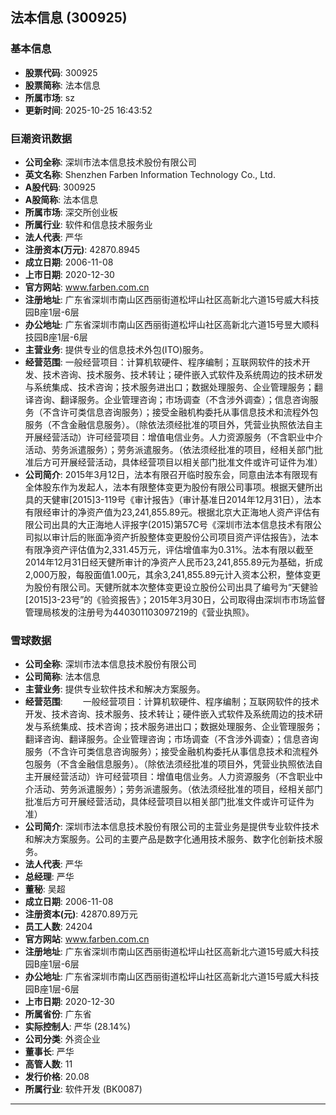 ## 法本信息 (300925)

### 基本信息

- **股票代码**: 300925
- **股票简称**: 法本信息
- **所属市场**: sz
- **更新时间**: 2025-10-25 16:43:52

### 巨潮资讯数据

- **公司全称**: 深圳市法本信息技术股份有限公司
- **英文名称**: Shenzhen Farben Information Technology Co., Ltd.
- **A股代码**: 300925
- **A股简称**: 法本信息
- **所属市场**: 深交所创业板
- **所属行业**: 软件和信息技术服务业
- **法人代表**: 严华
- **注册资本(万元)**: 42870.8945
- **成立日期**: 2006-11-08
- **上市日期**: 2020-12-30
- **官方网站**: www.farben.com.cn
- **注册地址**: 广东省深圳市南山区西丽街道松坪山社区高新北六道15号威大科技园B座1层-6层
- **办公地址**: 广东省深圳市南山区西丽街道松坪山社区高新北六道15号昱大顺科技园B座1层-6层
- **主营业务**: 提供专业的信息技术外包(ITO)服务。
- **经营范围**: 一般经营项目：计算机软硬件、程序编制；互联网软件的技术开发、技术咨询、技术服务、技术转让；硬件嵌入式软件及系统周边的技术研发与系统集成、技术咨询；技术服务进出口；数据处理服务、企业管理服务；翻译咨询、翻译服务。企业管理咨询；市场调查（不含涉外调查）；信息咨询服务（不含许可类信息咨询服务）；接受金融机构委托从事信息技术和流程外包服务（不含金融信息服务）。（除依法须经批准的项目外，凭营业执照依法自主开展经营活动）许可经营项目：增值电信业务。人力资源服务（不含职业中介活动、劳务派遣服务）；劳务派遣服务。（依法须经批准的项目，经相关部门批准后方可开展经营活动，具体经营项目以相关部门批准文件或许可证件为准）
- **公司简介**: 2015年3月12日，法本有限召开临时股东会，同意由法本有限现有全体股东作为发起人，法本有限整体变更为股份有限公司事项。根据天健所出具的天健审[2015]3-119号《审计报告》（审计基准日2014年12月31日），法本有限经审计的净资产值为23,241,855.89元。根据北京大正海地人资产评估有限公司出具的大正海地人评报字(2015)第57C号《深圳市法本信息技术有限公司拟以审计后的账面净资产折股整体变更股份公司项目资产评估报告》，法本有限净资产评估值为2,331.45万元，评估增值率为0.31%。法本有限以截至2014年12月31日经天健所审计的净资产人民币23,241,855.89元为基础，折成2,000万股，每股面值1.00元，其余3,241,855.89元计入资本公积，整体变更为股份有限公司。天健所就本次整体变更设立股份公司出具了编号为“天健验[2015]3-23号”的《验资报告》；2015年3月30日，公司取得由深圳市市场监督管理局核发的注册号为440301103097219的《营业执照》。

### 雪球数据

- **公司全称**: 深圳市法本信息技术股份有限公司
- **公司简称**: 法本信息
- **主营业务**: 提供专业软件技术和解决方案服务。
- **经营范围**: 　　一般经营项目：计算机软硬件、程序编制；互联网软件的技术开发、技术咨询、技术服务、技术转让；硬件嵌入式软件及系统周边的技术研发与系统集成、技术咨询；技术服务进出口；数据处理服务、企业管理服务；翻译咨询、翻译服务。企业管理咨询；市场调查（不含涉外调查）；信息咨询服务（不含许可类信息咨询服务）；接受金融机构委托从事信息技术和流程外包服务（不含金融信息服务）。（除依法须经批准的项目外，凭营业执照依法自主开展经营活动）许可经营项目：增值电信业务。人力资源服务（不含职业中介活动、劳务派遣服务）；劳务派遣服务。（依法须经批准的项目，经相关部门批准后方可开展经营活动，具体经营项目以相关部门批准文件或许可证件为准）
- **公司简介**: 深圳市法本信息技术股份有限公司的主营业务是提供专业软件技术和解决方案服务。公司的主要产品是数字化通用技术服务、数字化创新技术服务。
- **法人代表**: 严华
- **总经理**: 严华
- **董秘**: 吴超
- **成立日期**: 2006-11-08
- **注册资本(元)**: 42870.89万元
- **员工人数**: 24204
- **官方网站**: www.farben.com.cn
- **注册地址**: 广东省深圳市南山区西丽街道松坪山社区高新北六道15号威大科技园B座1层-6层
- **办公地址**: 广东省深圳市南山区西丽街道松坪山社区高新北六道15号威大科技园B座1层-6层
- **上市日期**: 2020-12-30
- **所属省份**: 广东省
- **实际控制人**: 严华 (28.14%)
- **公司分类**: 外资企业
- **董事长**: 严华
- **高管人数**: 11
- **发行价格**: 20.08
- **所属行业**: 软件开发 (BK0087)

---